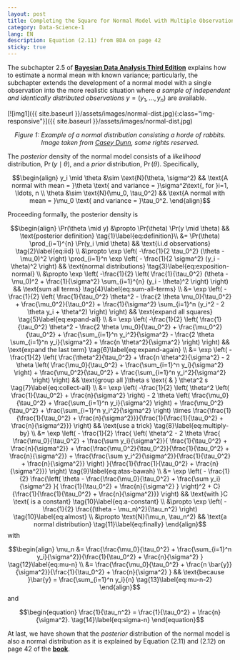```yaml
---
layout: post
title: Completing the Square for Normal Model with Multiple Observations
category: Data-Science-1
lang: EN
description: Equation (2.11) from BDA on page 42
sticky: true
---
```


The subchapter 2.5 of [**Bayesian Data Analysis Third Edition**](http://www.stat.columbia.edu/~gelman/book/BDA3.pdf) explains how to estimate a normal mean with known variance; particularly, the subchapter extends the development of a normal model with a single observation into the more realistic situation where _a sample of independent and identically distributed observations_ $y = (y_1, \ldots, y_n)$ are available.       
    
[![img1]({{ site.baseurl }}/assets/images/normal-dist.jpg){:class="img-responsive"}]({{ site.baseurl }}/assets/images/normal-dist.jpg)*<center>$\pmb{\text{Figure 1}}$: Example of a normal distribution consisting a horde of rabbits. Image taken from <a href="https://vimeo.com/75089338">Casey Dunn</a>, some rights reserved.</center>*     
        
The _posterior_ density of the normal model consists of a _likelihood_ distribution, $\Pr(y \mid \theta)$, and a _prior_ distribution, $\Pr(\theta)$. Specifically,    
    
$$\begin{align}
	y_i \mid \theta &\sim \text{N}(\theta, \sigma^2) && \text{A normal with mean = }\theta \text{ and variance = }\sigma^2\text{, for }i=1, \ldots, n \\
	\theta          &\sim \text{N}(\mu_0, \tau_0^2)  &&  \text{A normal with mean = }\mu_0 \text{ and variance = }\tau_0^2.
\end{align}$$

Proceeding formally, the posterior density is    

$$\begin{align}
\Pr(\theta \mid y) &\propto \Pr(\theta) \Pr(y \mid \theta) && \text{posterior definition} \tag{1}\label{eq:definition}\\
                   &= \Pr(\theta) \prod_{i=1}^{n} \Pr(y_i \mid \theta) && \text{i.i.d observations} \tag{2}\label{eq:iid} \\
                   &\propto \exp \left( -\frac{1}{2 \tau_0^2} (\theta - \mu_0)^2 \right) \prod_{i=1}^n \exp \left( - \frac{1}{2 \sigma^2} (y_i - \theta)^2 \right) && \text{normal distributions} \tag{3}\label{eq:exposition-normal} \\
                   &\propto \exp \left( -\frac{1}{2} \left( \frac{1}{\tau_0^2} (\theta - \mu_0)^2 + \frac{1}{\sigma^2} \sum_{i=1}^{n} (y_i - \theta)^2 \right) \right)  && \text{sum all terms} \tag{4}\label{eq:sum-all-terms} \\
                   &= \exp \left( -\frac{1}{2} \left( \frac{1}{\tau_0^2} \theta^2 - \frac{2 \theta \mu_0}{\tau_0^2} + \frac{\mu_0^2}{\tau_0^2} + \frac{1}{\sigma^2} \sum_{i=1}^n (y_i^2 - 2 \theta y_i + \theta^2) \right) \right) && \text{expand all squares} \tag{5}\label{eq:expand-all} \\
                   &= \exp \left( -\frac{1}{2} \left( \frac{1}{\tau_0^2} \theta^2 - \frac{2 \theta \mu_0}{\tau_0^2} + \frac{\mu_0^2}{\tau_0^2} + \frac{\sum_{i=1}^n y_i^2}{\sigma^2} - \frac{2 \theta \sum_{i=1}^n y_i}{\sigma^2} + \frac{n \theta^2}{\sigma^2} \right) \right) && \text{expand the last term} \tag{6}\label{eq:expand-again} \\
                   &= \exp \left( -\frac{1}{2} \left( \frac{\theta^2}{\tau_0^2} + \frac{n \theta^2}{\sigma^2} - 2 \theta \left( \frac{\mu_0}{\tau_0^2} + \frac{\sum_{i=1}^n y_i}{\sigma^2} \right) + \frac{\mu_0^2}{\tau_0^2} + \frac{\sum_{i=1}^n y_i^2}{\sigma^2} \right) \right) && \text{group all }\theta s \text{ & } \theta^2 s \tag{7}\label{eq:collect-all} \\
                   &= \exp \left( -\frac{1}{2} \left( \theta^2 \left( \frac{1}{\tau_0^2} + \frac{n}{\sigma^2} \right) - 2 \theta \left( \frac{\mu_0}{\tau_0^2} + \frac{\sum_{i=1}^n y_i}{\sigma^2} \right) + \frac{\mu_0^2}{\tau_0^2} + \frac{\sum_{i=1}^n y_i^2}{\sigma^2} \right) \times \frac{\frac{1}{\frac{1}{\tau_0^2} + \frac{n}{\sigma^2}}}{\frac{1}{\frac{1}{\tau_0^2} + \frac{n}{\sigma^2}}} \right) && \text{use a trick} \tag{8}\label{eq:multiply-by} \\
                   &= \exp \left( - \frac{1}{2} \frac{  \left( \theta^2 - 2 \theta \frac{ \frac{\mu_0}{\tau_0^2} + \frac{\sum y_i}{\sigma^2}}{ \frac{1}{\tau_0^2} + \frac{n}{\sigma^2}} + \frac{\frac{\mu_0^2}{\tau_0^2}}{\frac{1}{\tau_0^2} + \frac{n}{\sigma^2}}  + \frac{\frac{\sum y_i^2}{\sigma^2}}{\frac{1}{\tau_0^2} + \frac{n}{\sigma^2}} \right)  }{\frac{1}{\frac{1}{\tau_0^2} + \frac{n}{\sigma^2}}} \right) \tag{9}\label{eq:atas-bawah} \\
                   &= \exp \left( - \frac{1}{2} \frac{\left( \theta - \frac{\frac{\mu_0}{\tau_0^2} + \frac{\sum y_i}{\sigma^2} }{ \frac{1}{\tau_0^2} + \frac{n}{\sigma^2}  }  \right)^2 + C}{\frac{1}{\frac{1}{\tau_0^2} + \frac{n}{\sigma^2}}}   \right) && \text{with }C \text{ is a constant} \tag{10}\label{eq:a-constant} \\
                   &\propto \exp \left( -\frac{1}{2} \frac{(\theta - \mu_n)^2}{\tau_n^2} \right) \tag{10}\label{eq:almost} \\
                   &\propto \text{N}(\mu_n, \tau_n^2)  && \text{a normal distribution}        \tag{11}\label{eq:finally}         
\end{align}$$
with    

$$\begin{align}
	\mu_n &= \frac{\frac{\mu_0}{\tau_0^2} + \frac{\sum_{i=1}^n y_i}{\sigma^2}}{\frac{1}{\tau_0^2} + \frac{n}{\sigma^2} } \tag{12}\label{eq:mu-n} \\
	      &= \frac{\frac{\mu_0}{\tau_0^2} + \frac{n \bar{y}}{\sigma^2}}{\frac{1}{\tau_0^2} + \frac{n}{\sigma^2} } && \text{because }\bar{y} = \frac{\sum_{i=1}^n y_i}{n} \tag{13}\label{eq:mu-n-2}
\end{align}$$
and   

$$\begin{equation}
	\frac{1}{\tau_n^2} = \frac{1}{\tau_0^2} + \frac{n}{\sigma^2}. \tag{14}\label{eq:sigma-n}
\end{equation}$$


At last, we have shown that the _posterior_ distribution of the normal model is also a normal distribution as it is explained by Equation (2.11) and (2.12) on page 42 of the [**book**](http://www.stat.columbia.edu/~gelman/book/BDA3.pdf).
